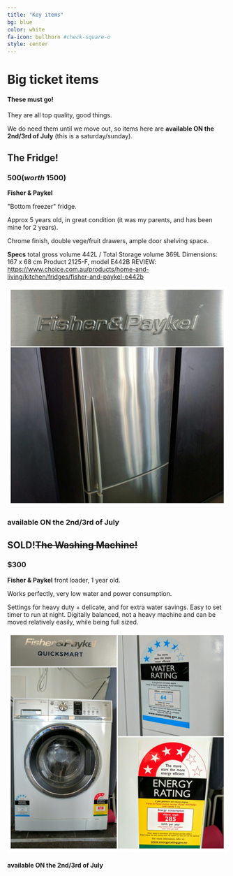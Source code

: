 ```yaml
---
title: "Key items"
bg: blue
color: white
fa-icon: bullhorn #check-square-o
style: center
---
```


# Big ticket items

#### These must go!

They are all top quality, good things.

We do need them until we move out, so items here are **available ON the 2nd/3rd of July** (this is a saturday/sunday).



## The Fridge!

### $500 (worth ~$1500)

**Fisher & Paykel**

"Bottom freezer" fridge.

Approx 5 years old, in great condition (it was my parents, and has been mine for 2 years).

Chrome finish, double vege/fruit drawers, ample door shelving space.

**Specs**
total gross volume 442L / Total Storage volume 369L
Dimensions: 167 x 68 cm
Product 2125-F, model E442B
REVIEW: https://www.choice.com.au/products/home-and-living/kitchen/fridges/fisher-and-paykel-e442b



![](https://raw.githubusercontent.com/zoevanhavre/VGS/gh-pages/img/IMG_20160616_151756-01.jpeg)

<!-- --------------------------------------------------------- -->

###  available ON the 2nd/3rd of July

## SOLD!~~The Washing Machine!~~

### $300

**Fisher & Paykel** front loader, 1 year old.

Works perfectly, very low water and power consumption.

Settings for heavy duty + delicate, and for extra water savings. Easy to set timer to run at night. Digitally balanced, not a heavy machine and can be moved relatively easily, while being full sized.

![](https://raw.githubusercontent.com/zoevanhavre/VGS/gh-pages/img/IMG_20160617_083318-01.jpeg)

####  available ON the 2nd/3rd of July
<!-- Photo needed! -->
